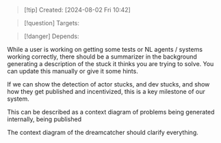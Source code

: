 
>[!tip] Created: [2024-08-02 Fri 10:42]

>[!question] Targets: 

>[!danger] Depends: 

While a user is working on getting some tests or NL agents / systems working correctly, there should be a summarizer in the background generating a description of the stuck it thinks you are trying to solve.  You can update this manually or give it some hints.

If we can show the detection of actor stucks, and dev stucks, and show how they get published and incentivized, this is a key milestone of our system.

This can be described as a context diagram of problems being generated internally, being published

The context diagram of the dreamcatcher should clarify everything.

